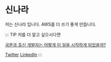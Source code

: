 # 신나라

저는 신나라 입니다.
AWS를 더 쓰기 좋게 만듭니다.


::: TIP 저를 더 알고 싶으시다면

[국문과 출신 개발자는 어떻게 이 일을 시작하게 되었을까?](https://velog.io/@narashin/%EA%B5%AD%EB%AC%B8%EA%B3%BC-%EC%B6%9C%EC%8B%A0-%EA%B0%9C%EB%B0%9C%EC%9E%90%EB%8A%94-%EC%96%B4%EB%96%BB%EA%B2%8C-%EC%9D%B4-%EC%9D%BC%EC%9D%84-%EC%8B%9C%EC%9E%91%ED%95%98%EA%B2%8C-%EB%90%98%EC%97%88%EC%9D%84%EA%B9%8C-IT%EC%84%9C%EC%A0%81-%EB%B2%88%EC%97%AD%EA%B8%B0)

[Twitter](https://twitter.com/pengdrinksbeer)
[LinkedIn](https://www.linkedin.com/in/shinnara)
:::
